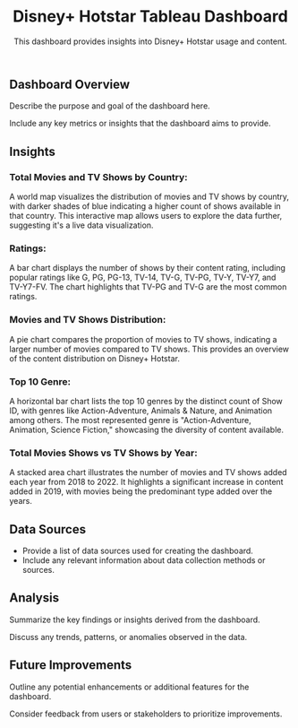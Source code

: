 <!DOCTYPE html>
<html lang="en">
<head>
    <meta charset="UTF-8">
    <meta name="viewport" content="width=device-width, initial-scale=1.0">
    <title>Disney+ Hotstar Tableau Dashboard</title>
</head>
<body>
    <header>
        <h1>Disney+ Hotstar Tableau Dashboard</h1>
        <p>This dashboard provides insights into Disney+ Hotstar usage and content.</p>
    </header>
    <main>
        <h2>Dashboard Overview</h2>
        <p>Describe the purpose and goal of the dashboard here.</p>
        <p>Include any key metrics or insights that the dashboard aims to provide.</p>  
        <h2>Insights</h2>
        <h3>Total Movies and TV Shows by Country:</h3>
        <p>A world map visualizes the distribution of movies and TV shows by country, with darker shades of blue indicating a higher count of shows available in that country. This interactive map allows users to explore the data further, suggesting it's a live data visualization.</p>
        
   <h3>Ratings:</h3>
        <p>A bar chart displays the number of shows by their content rating, including popular ratings like G, PG, PG-13, TV-14, TV-G, TV-PG, TV-Y, TV-Y7, and TV-Y7-FV. The chart highlights that TV-PG and TV-G are the most common ratings.</p>
        
  <h3>Movies and TV Shows Distribution:</h3>
    <p>A pie chart compares the proportion of movies to TV shows, indicating a larger number of movies compared to TV shows. This provides an overview of the content distribution on Disney+ Hotstar.</p>
        
   <h3>Top 10 Genre:</h3>
    <p>A horizontal bar chart lists the top 10 genres by the distinct count of Show ID, with genres like Action-Adventure, Animals & Nature, and Animation among others. The most represented genre is "Action-Adventure, Animation, Science Fiction," showcasing the diversity of content available.</p>
        
  <h3>Total Movies Shows vs TV Shows by Year:</h3>
   <p>A stacked area chart illustrates the number of movies and TV shows added each year from 2018 to 2022. It highlights a significant increase in content added in 2019, with movies being the predominant type added over the years.</p>
        
  <h2>Data Sources</h2>
        <ul>
            <li>Provide a list of data sources used for creating the dashboard.</li>
            <li>Include any relevant information about data collection methods or sources.</li>
        </ul>
        
   <h2>Analysis</h2>
        <p>Summarize the key findings or insights derived from the dashboard.</p>
        <p>Discuss any trends, patterns, or anomalies observed in the data.</p>
        
  <h2>Future Improvements</h2>
        <p>Outline any potential enhancements or additional features for the dashboard.</p>
        <p>Consider feedback from users or stakeholders to prioritize improvements.</p>
    </main>
    
</body>
</html>


